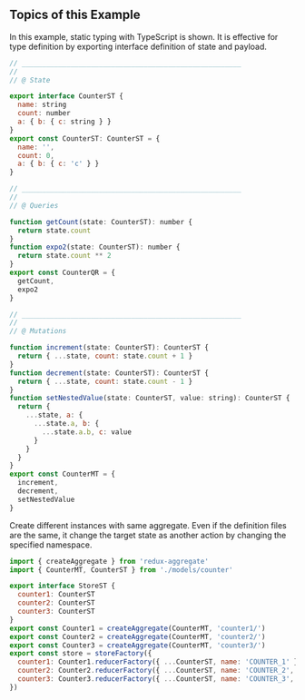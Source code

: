 ## Topics of this Example

In this example, static typing with TypeScript is shown.
It is effective for type definition by exporting interface definition of state and payload.

```javascript
// ______________________________________________________
//
// @ State

export interface CounterST {
  name: string
  count: number
  a: { b: { c: string } }
}
export const CounterST: CounterST = {
  name: '',
  count: 0,
  a: { b: { c: 'c' } }
}

// ______________________________________________________
//
// @ Queries

function getCount(state: CounterST): number {
  return state.count
}
function expo2(state: CounterST): number {
  return state.count ** 2
}
export const CounterQR = {
  getCount,
  expo2
}

// ______________________________________________________
//
// @ Mutations

function increment(state: CounterST): CounterST {
  return { ...state, count: state.count + 1 }
}
function decrement(state: CounterST): CounterST {
  return { ...state, count: state.count - 1 }
}
function setNestedValue(state: CounterST, value: string): CounterST {
  return {
    ...state, a: {
      ...state.a, b: {
        ...state.a.b, c: value
      }
    }
  }
}
export const CounterMT = {
  increment,
  decrement,
  setNestedValue
}

```

Create different instances with same aggregate.
Even if the definition files are the same, it change the target state as another action by changing the specified namespace.

```javascript
import { createAggregate } from 'redux-aggregate'
import { CounterMT, CounterST } from './models/counter'

export interface StoreST {
  counter1: CounterST
  counter2: CounterST
  counter3: CounterST
}
export const Counter1 = createAggregate(CounterMT, 'counter1/')
export const Counter2 = createAggregate(CounterMT, 'counter2/')
export const Counter3 = createAggregate(CounterMT, 'counter3/')
export const store = storeFactory({
  counter1: Counter1.reducerFactory({ ...CounterST, name: 'COUNTER_1' }),
  counter2: Counter2.reducerFactory({ ...CounterST, name: 'COUNTER_2', count: 10 }),
  counter3: Counter3.reducerFactory({ ...CounterST, name: 'COUNTER_3', count: 100 })
})
```